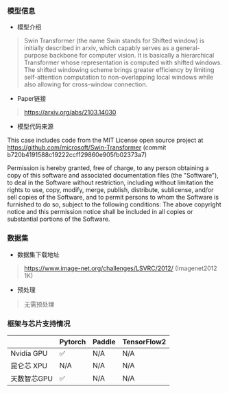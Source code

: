 ### 模型信息
- 模型介绍
>Swin Transformer (the name Swin stands for Shifted window) is initially described in arxiv, which capably serves as a general-purpose backbone for computer vision. It is basically a hierarchical Transformer whose representation is computed with shifted windows. The shifted windowing scheme brings greater efficiency by limiting self-attention computation to non-overlapping local windows while also allowing for cross-window connection.

- Paper链接
> https://arxiv.org/abs/2103.14030

- 模型代码来源

This case includes code from the MIT License open source project at 
https://github.com/microsoft/Swin-Transformer (commit b720b4191588c19222ccf129860e905fb02373a7)

Permission is hereby granted, free of charge, to any person obtaining a copy
of this software and associated documentation files (the "Software"), to deal
in the Software without restriction, including without limitation the rights
to use, copy, modify, merge, publish, distribute, sublicense, and/or sell
copies of the Software, and to permit persons to whom the Software is
furnished to do so, subject to the following conditions:
    The above copyright notice and this permission notice shall be included in all
copies or substantial portions of the Software.



### 数据集
- 数据集下载地址
> https://www.image-net.org/challenges/LSVRC/2012/  (Imagenet2012 1K)

- 预处理
> 无需预处理 


### 框架与芯片支持情况
|     | Pytorch  |Paddle|TensorFlow2|
|  ----  | ----  |  ----  | ----  |
| Nvidia GPU | ✅ |N/A  |N/A|
| 昆仑芯 XPU | N/A |N/A  |N/A|
| 天数智芯GPU | ✅ |N/A  |N/A|


